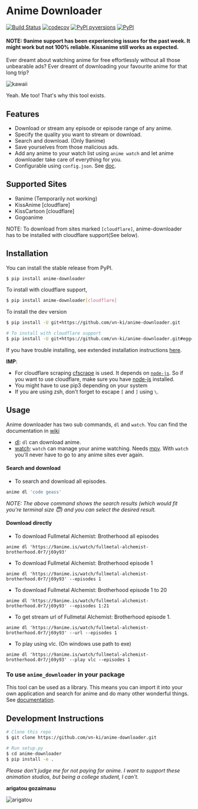 # Anime Downloader

[![Build Status](https://travis-ci.com/vn-ki/anime-downloader.svg?branch=master)](https://travis-ci.com/vn-ki/anime-downloader)
[![codecov](https://codecov.io/gh/vn-ki/anime-downloader/branch/master/graph/badge.svg)](https://codecov.io/gh/vn-ki/anime-downloader)
[![PyPI pyversions](https://img.shields.io/badge/python-3.3%2B-blue.svg)](https://pypi.org/project/anime-downloader/)
[![PyPI](https://img.shields.io/pypi/v/anime-downloader.svg)](https://pypi.org/project/anime-downloader/)

#### NOTE: **9anime support has been experiencing issues for the past week. It might work but not 100% reliable. Kissanime still works as expected.**

Ever dreamt about watching anime for free effortlessly without all those unbearable ads? Ever dreamt of downloading your favourite anime for that long trip?

![kawaii](https://thumbs.gfycat.com/IgnorantYoungDowitcher-size_restricted.gif)

Yeah. Me too! That's why this tool exists.

## Features

- Download or stream any episode or episode range of any anime.
- Specify the quality you want to stream or download.
- Search and download. (Only 9anime)
- Save yourselves from those malicious ads.
- Add any anime to your watch list using `anime watch` and let anime downloader take care of everything for you.
- Configurable using `config.json`. See [doc](https://github.com/vn-ki/anime-downloader/wiki/Config).

## Supported Sites

<!-- [![CircleCI](https://circleci.com/gh/vn-ki/anime-downloader/tree/master.svg?style=svg)](https://circleci.com/gh/vn-ki/anime-downloader/tree/master) -->

- 9anime (Temporarily not working)
- KissAnime [cloudflare]
- KissCartoon [cloudflare]
- Gogoanime

NOTE: To download from sites marked `[cloudflare]`, anime-downloader has to be installed with cloudflare support(See below).

## Installation

You can install the stable release from PyPI.
```bash
$ pip install anime-downloader
```

To install with cloudflare support,
```bash
$ pip install anime-downloader[cloudflare]
```

To install the dev version
```bash
$ pip install -U git+https://github.com/vn-ki/anime-downloader.git

# To install with cloudflare support
$ pip install -U git+https://github.com/vn-ki/anime-downloader.git#egg=anime-downloader[cloudflare]
```

If you have trouble installing, see extended installation instructions [here](https://github.com/vn-ki/anime-downloader/wiki/Installation).

**IMP**:
- For cloudflare scraping [cfscrape](https://github.com/Anorov/cloudflare-scrape) is used. It depends on [`node-js`](https://nodejs.org/en/). So if you want to use cloudflare, make sure you have [node-js](https://nodejs.org/en/) installed.
- You might have to use pip3 depending on your system
- If you are using zsh, don't forget to escape `[` and `]` using `\`.

## Usage

Anime downloader has two sub commands, `dl` and `watch`. You can find the documentation in [wiki](https://github.com/vn-ki/anime-downloader/wiki)

- [dl](https://github.com/vn-ki/anime-downloader/wiki/dl-command): `dl` can download anime.
- [watch](https://github.com/vn-ki/anime-downloader/wiki/watch-command): `watch` can manage your anime watching. Needs [mpv](https://mpv.io). With `watch` you'll never have to go to any anime sites ever again.

#### Search and download

- To search and download all episodes.
```bash
anime dl 'code geass'
```
*NOTE: The above command shows the search results (which would fit you're terminal size :innocent:) and you can select the desired result.*

#### Download directly
- To download Fullmetal Alchemist: Brotherhood all episodes
```
anime dl 'https://9anime.is/watch/fullmetal-alchemist-brotherhood.0r7/j69y93'
```

- To download Fullmetal Alchemist: Brotherhood episode 1
```
anime dl 'https://9anime.is/watch/fullmetal-alchemist-brotherhood.0r7/j69y93' --episodes 1
```

- To download Fullmetal Alchemist: Brotherhood episode 1 to 20
```
anime dl 'https://9anime.is/watch/fullmetal-alchemist-brotherhood.0r7/j69y93' --episodes 1:21
```

- To get stream url of Fullmetal Alchemist: Brotherhood episode 1.
```
anime dl 'https://9anime.is/watch/fullmetal-alchemist-brotherhood.0r7/j69y93' --url --episodes 1
```

- To play using vlc. (On windows use path to exe)
```
anime dl 'https://9anime.is/watch/fullmetal-alchemist-brotherhood.0r7/j69y93' --play vlc --episodes 1
```

### To use `anime_downloader` in your package

This tool can be used as a library. This means you can import it into your own application and search for anime and do many other wonderful things.
See [documentation](https://github.com/vn-ki/anime-downloader/blob/master/package_usage.md).

## Development Instructions

``` bash
# Clone this repo
$ git clone https://github.com/vn-ki/anime-downloader.git

# Run setup.py
$ cd anime-downloader
$ pip install -e .
```

*Please don't judge me for not paying for anime. I want to support these animation studios, but being a college student, I can't.*

**arigatou gozaimasu**

![arigatou](https://media.giphy.com/media/VUC9YdLSnKuJy/giphy.gif)
